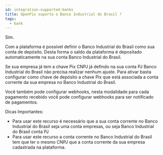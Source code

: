 ```yaml
---
id: integration-supported-banks
title: OpenPix suporta o Banco Industrial do Brasil ?
tags:
  - bank
---
```


Sim.

Com a plataforma é possível definir o Banco Industrial do Brasil como sua conta de depósito. Desta forma o saldo da plataforma é depositado automaticamente na sua conta Banco Industrial do Brasil.

Se sua empresa já tem a chave Pix CNPJ já defindo na sua conta PJ Banco Industrial do Brasil não precisa realizar nenhum ajuste. Para ativar basta configurar como chave de depósito a chave Pix que está associada a conta corrente da sua empresa no Banco Industrial do Brasil.

Você também pode configurar webhooks, nesta modalidade para cada pagamento recebido você pode configurar webhooks para ser notificado de pagamentos.

Dicas Importantes:

- Para usar este recurso é necessário que a sua conta corrente no Banco Industrial do Brasil seja uma conta empresas, ou seja Banco Industrial do Brasil conta PJ
- Para usar este recurso a conta corrente no Banco Industrial do Brasil tem que ter o mesmo CNPJ que a conta corrente da sua empresa cadastrada na plataforma.
